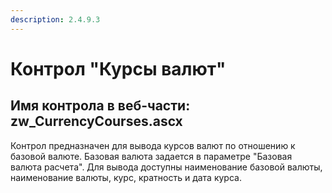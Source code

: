 ```yaml
---
description: 2.4.9.3
---
```


# Контрол "Курсы валют"

## Имя контрола в веб-части: zw\_CurrencyCourses.ascx

Контрол предназначен для вывода курсов валют по отношению к базовой валюте. Базовая валюта задается в параметре "Базовая валюта расчета". Для вывода доступны наименование базовой валюты, наименование валюты, курс, кратность и дата курса.

